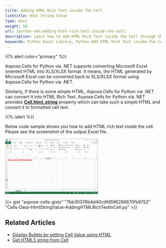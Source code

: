 ```yaml
---
title: Adding HTML Rich Text inside the Cell
linktitle: Html String Value
type: docs
weight: 50
url: /python-net/adding-html-rich-text-inside-the-cell/
description: Learn how to add HTML Rich Text inside the Cell through the Aspose.Cells for Python via .NET API.
keywords: Python Excel Library, Python Add HTML Rich Text inside the Cell, Python Set HTML Rich Text inside the Cell, Python Add HTML Rich Text in the Cell.
---
```


{{% alert color="primary" %}}

Aspose.Cells for Python via .NET supports converting Microsoft Excel oriented HTML into XLS/XLSX format. It means, the HTML generated by Microsoft Excel can be converted back to XLS/XLSX format using Aspose.Cells for Python via .NET.

Similarly, if there is some simple HTML, Aspose.Cells for Python via .NET can convert it into HTML Rich Text. Aspose.Cells for Python via .NET provides [**Cell.html_string**](https://reference.aspose.com/cells/python-net/aspose.cells/cell/html_string/) property which can take such a simple HTML and convert it to formatted cell text.

{{% /alert %}}

Below code sample shows you how to add HTML rich text inside the cell. Please see the screenshot of the output Excel file.

![todo:image_alt_text](adding-html-rich-text-inside-the-cell_1)

{{< gist "aspose-cells-gists" "7bb30376b4d40cdfd596286870fb9752" "Cells-Data-HtmlStringValue-AddingHTMLRichTextInCell.py" >}}

## Related Articles

- [Display Bullets by setting Cell Value using HTML](/cells/python-net/display-bullets-by-setting-cell-value-using-html/)
- [Get HTML5 string from Cell](/cells/python-net/get-html5-string-from-cell/)
